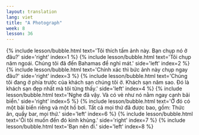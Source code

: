 ```yaml
---
layout: translation
lang: viet
title: "A Photograph"
week: 8
lesson: 36
---
```


{% include lesson/bubble.html text='Tôi thích tấm ảnh này. Bạn chụp nó ở đâu?' side='right' index=1 %}
{% include lesson/bubble.html text='Tôi chụp năm ngoái. Chúng tôi đã đến Bahamas để nghỉ mát.' side='left' index=2 %}
{% include lesson/bubble.html text='Chính xác thì bức ảnh này chụp ngay đâu?' side='right' index=3 %}
{% include lesson/bubble.html text='Chúng tôi đang ở phía trước của khách sạn chúng tôi ở. Khách sạn năm sao. Đó là khách sạn đẹp nhất mà tôi từng thấy.' side='left' index=4 %}
{% include lesson/bubble.html text='Nghe đã vậy. Và có vẻ như nó nằm ngay cạnh bãi biển.' side='right' index=5 %}
{% include lesson/bubble.html text='Ở đó có một bãi biển riêng và một hồ bơi. Tất cả mọi thứ đã được bao, gồm: Thức ăn, quầy bar, mọi thứ.' side='left' index=6 %}
{% include lesson/bubble.html text='Ôi tôi muốn đến đó kinh khủng.' side='right' index=7 %}
{% include lesson/bubble.html text='Bạn nên đi.' side='left' index=8 %}
